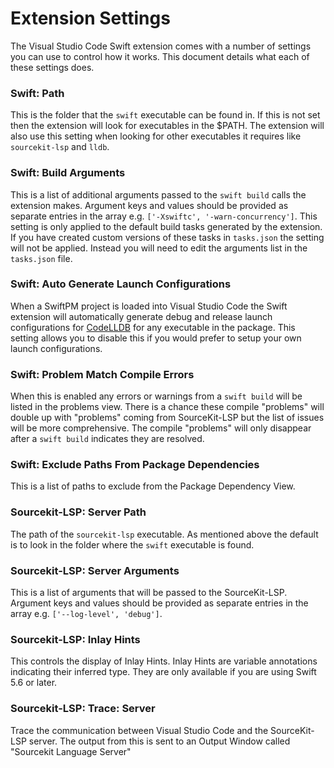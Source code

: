 # Extension Settings

The Visual Studio Code Swift extension comes with a number of settings you can use to control how it works. This document details what each of these settings does.

### Swift: Path

This is the folder that the `swift` executable can be found in. If this is not set then the extension will look for executables in the $PATH. The extension will also use this setting when looking for other executables it requires like `sourcekit-lsp` and `lldb`.

### Swift: Build Arguments

This is a list of additional arguments passed to the `swift build` calls the extension makes. Argument keys and values should be provided as separate entries in the array e.g. `['-Xswiftc', '-warn-concurrency']`. This setting is only applied to the default build tasks generated by the extension. If you have created custom versions of these tasks in `tasks.json` the setting will not be applied. Instead you will need to edit the arguments list in the `tasks.json` file.

### Swift: Auto Generate Launch Configurations

When a SwiftPM project is loaded into Visual Studio Code the Swift extension will automatically generate debug and release launch configurations for [CodeLLDB](https://marketplace.visualstudio.com/items?itemName=vadimcn.vscode-lldb) for any executable in the package. This setting allows you to disable this if you would prefer to setup your own launch configurations.

### Swift: Problem Match Compile Errors

When this is enabled any errors or warnings from a `swift build` will be listed in the problems view. There is a chance these compile "problems" will double up with "problems" coming from SourceKit-LSP but the list of issues will be more comprehensive. The compile "problems" will only disappear after a `swift build` indicates they are resolved.

### Swift: Exclude Paths From Package Dependencies

This is a list of paths to exclude from the Package Dependency View.

### Sourcekit-LSP: Server Path

The path of the `sourcekit-lsp` executable. As mentioned above the default is to look in the folder where the `swift` executable is found.

### Sourcekit-LSP: Server Arguments

This is a list of arguments that will be passed to the SourceKit-LSP. Argument keys and values should be provided as separate entries in the array e.g. `['--log-level', 'debug']`.

### Sourcekit-LSP: Inlay Hints

This controls the display of Inlay Hints. Inlay Hints are variable annotations indicating their inferred type. They are only available if you are using Swift 5.6 or later.

### Sourcekit-LSP: Trace: Server

Trace the communication between Visual Studio Code and the SourceKit-LSP server. The output from this is sent to an Output Window called "Sourcekit Language Server"
